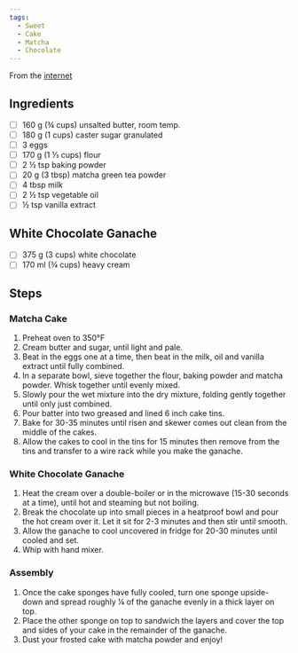 ```yaml
---
tags: 
  - Sweet
  - Cake
  - Matcha
  - Chocolate
---
```


From the [internet](https://sweetmouthjoy.com/easy-matcha-white-chocolate-cake/)

## Ingredients

- [ ] 160 g (¾ cups) unsalted butter, room temp.
- [ ] 180 g (1 cups) caster sugar granulated
- [ ] 3 eggs
- [ ] 170 g (1 ⅓ cups) flour
- [ ] 2 ½ tsp baking powder
- [ ] 20 g (3 tbsp) matcha green tea powder
- [ ] 4 tbsp milk
- [ ] 2 ½ tsp vegetable oil
- [ ] ½ tsp vanilla extract

## White Chocolate Ganache

- [ ] 375 g (3 cups) white chocolate
- [ ] 170 ml (¾ cups) heavy cream

## Steps

### Matcha Cake

1. Preheat oven to 350°F
2. Cream butter and sugar, until light and pale.
3. Beat in the eggs one at a time, then beat in the milk, oil and vanilla extract until fully combined.
4. In a separate bowl, sieve together the flour, baking powder and matcha powder. Whisk together until evenly mixed.
5. Slowly pour the wet mixture into the dry mixture, folding gently together until only just combined.
6. Pour batter into two greased and lined 6 inch cake tins.
7. Bake for 30-35 minutes until risen and skewer comes out clean from the middle of the cakes.
8. Allow the cakes to cool in the tins for 15 minutes then remove from the tins and transfer to a wire rack while you make the ganache.

### White Chocolate Ganache

1. Heat the cream over a double-boiler or in the microwave (15-30 seconds at a time), until hot and steaming but not boiling.
2. Break the chocolate up into small pieces in a heatproof bowl and pour the hot cream over it. Let it sit for 2-3 minutes and then stir until smooth.
3. Allow the ganache to cool uncovered in fridge for 20-30 minutes until cooled and set.
4. Whip with hand mixer.

### Assembly

1. Once the cake sponges have fully cooled, turn one sponge upside-down and spread roughly ¼ of the ganache evenly in a thick layer on top.
2. Place the other sponge on top to sandwich the layers and cover the top and sides of your cake in the remainder of the ganache.
3. Dust your frosted cake with matcha powder and enjoy!
